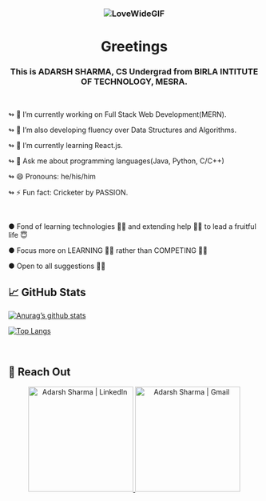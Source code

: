 ### <p align="center">![LoveWideGIF](https://user-images.githubusercontent.com/69284082/155893933-2b95fbbf-c638-44f8-bdb6-15c88724bd5a.gif)</p>


### <h1 align="center">Greetings</h1> 


<h3 align="center">This is ADARSH SHARMA, CS Undergrad from BIRLA INTITUTE OF TECHNOLOGY, MESRA.</h3>
</br>

↬ 🔭 I’m currently working on Full Stack Web Development(MERN).

↬ 🔧 I’m also developing fluency over Data Structures and Algorithms.

↬ 🌱 I’m currently learning React.js.

↬ 💬 Ask me about programming languages(Java, Python, C/C++)

↬ 😄 Pronouns: he/his/him

↬ ⚡ Fun fact: Cricketer by PASSION.

</br>
          
● Fond of learning technologies 👨‍🏫 and extending help 🤝🏿 to lead a fruitful life 😇

● Focus more on LEARNING ✍🏿 rather than COMPETING 💪🏿

● Open to all suggestions ✌🏿





## 📈 GitHub Stats



[![Anurag’s github stats](https://github-readme-stats.vercel.app/api?username=adi1103sh)](https://github.com/adi1103sh)


[![Top Langs](https://github-readme-stats.vercel.app/api/top-langs/?username=yushi1007&layout=compact)](https://github.com/adi1103sh)

</br>

## 📧 Reach Out

<p align="center"><a href="https://www.linkedin.com/in/adarshsharma11/"><img src="https://github.com/adi1103sh/adi1103sh/main/Contacts/Linkedin.png" alt="Adarsh Sharma | LinkedIn" width="210px"/>  <a href="adarshballabh.sharma11@gmail.com"><img src="https://github.com/adi1103sh/adi1103sh/main/Contacts/Gmail.png" alt="Adarsh Sharma | Gmail" width="210px"/></a></p>
